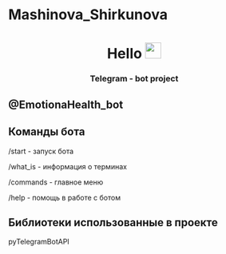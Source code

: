 # Mashinova_Shirkunova


<h1 align="center">Hello
<img src="https://github.com/blackcater/blackcater/raw/main/images/Hi.gif" height="32"/></h1>
<h3 align="center">Telegram - bot project</h3>
<h2>@EmotionaHealth_bot</h2>

<h2>Команды бота</h2>
<p>/start - запуск бота</p>
<p>/what_is - информация о терминах</p>
<p>/commands - главное меню</p>
<p>/help - помощь в работе с ботом</p>

<h2>Библиотеки использованные в проекте</h2>
<p>pyTelegramBotAPI</p>
